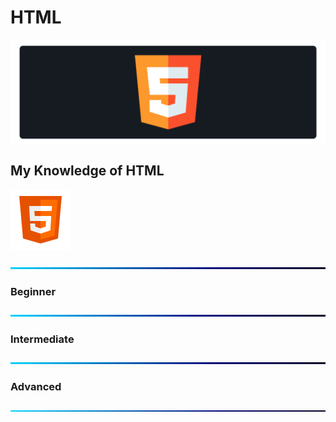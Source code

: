 # HTML

<a href="#"><img src="https://github.com/fismael21/fismael21/blob/main/img/background_2/Background_Pack_2_0.png" alt="html" align="center"/></a>

## My Knowledge of HTML

<a href="https://html.com" target="_blank"><img src="https://github.com/fismael21/fismael21/blob/main/img/skills_1/html.svg" alt="html" width="96" height="96"/></a>

![BackGround](https://github.com/fismael21/fismael21/blob/main/img/Line.png)

### Beginner

![BackGround](https://github.com/fismael21/fismael21/blob/main/img/Line.png)

### Intermediate

![BackGround](https://github.com/fismael21/fismael21/blob/main/img/Line.png)

### Advanced

![BackGround](https://github.com/fismael21/fismael21/blob/main/img/Line.png)
